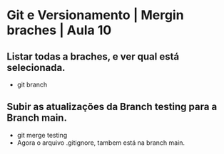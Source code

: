 # Git e Versionamento | Mergin braches | Aula 10

## Listar todas a braches, e ver qual está selecionada.
 - git branch

## Subir as atualizações da Branch testing para a Branch main.
 - git merge testing
 - Agora o arquivo .gitignore, tambem está na branch main.